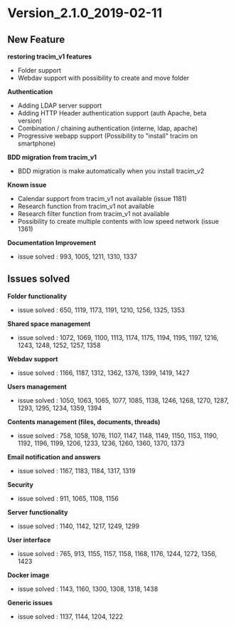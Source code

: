 # Version_2.1.0_2019-02-11

## New Feature

**restoring tracim_v1 features**
- Folder support
- Webdav support with possibility to create and move folder

**Authentication**
- Adding LDAP server support
- Adding HTTP Header authentication support (auth Apache, beta version)
- Combination / chaining authentication  (interne, ldap, apache)
- Progressive webapp support (Possibility to "install" tracim on smartphone)

**BDD migration from tracim_v1**
- BDD migration is make automatically when you install tracim_v2

**Known issue**
- Calendar support from tracim_v1 not available (issue 1181)
- Research function from tracim_v1 not available
- Research filter function from tracim_v1 not available
- Possibility to create multiple contents with low speed network (issue 1361)

**Documentation Improvement**
- issue solved : 993, 1005, 1211, 1310, 1337

## Issues solved

**Folder functionality**
- issue solved : 650, 1119, 1173, 1191, 1210, 1256, 1325, 1353

**Shared space management**
- issue solved : 1072, 1069, 1100, 1113, 1174, 1175, 1194, 1195, 1197, 1216, 1243, 1248, 1252, 1257, 1358

**Webdav support**
- issue solved : 1166, 1187, 1312, 1362, 1376, 1399, 1419, 1427

**Users management**
- issue solved : 1050, 1063, 1065, 1077, 1085, 1138, 1246, 1268, 1270, 1287, 1293, 1295, 1234, 1359, 1394
  
**Contents management (files, documents, threads)**
- issue solved : 758, 1058, 1076, 1107, 1147, 1148, 1149, 1150, 1153, 1190, 1192, 1196, 1199, 1206, 1233, 1236, 1260, 1360, 1370, 1373

**Email notification and answers**
- issue solved : 1167, 1183, 1184, 1317, 1319

**Security**
- issue solved : 911, 1065, 1108, 1156

**Server functionality**
- issue solved : 1140, 1142, 1217, 1249, 1299

**User interface**
- issue solved : 765, 913, 1155, 1157, 1158, 1168, 1176, 1244, 1272, 1356, 1423

**Docker image**
- issue solved : 1143, 1160, 1300, 1308, 1318, 1438

**Generic issues**
- issue solved : 1137, 1144, 1204, 1222
